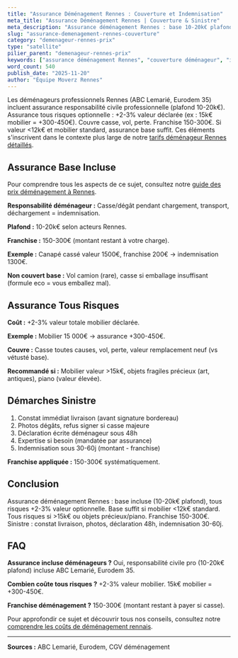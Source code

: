 ```yaml
---
title: "Assurance Déménagement Rennes : Couverture et Indemnisation"
meta_title: "Assurance Déménagement Rennes | Couverture & Sinistre"
meta_description: "Assurance déménagement Rennes : base 10-20k€ plafond incluse pros, tous risques +2-3% valeur. Casse/vol couverts. Démarches sinistre."
slug: "assurance-demenagement-rennes-couverture"
category: "demenageur-rennes-prix"
type: "satellite"
pilier_parent: "demenageur-rennes-prix"
keywords: ["assurance déménagement Rennes", "couverture déménageur", "indemnisation casse"]
word_count: 540
publish_date: "2025-11-20"
author: "Équipe Moverz Rennes"
---
```


Les déménageurs professionnels Rennes (ABC Lemarié, Eurodem 35) incluent assurance responsabilité civile professionnelle (plafond 10-20k€). Assurance tous risques optionnelle : +2-3% valeur déclarée (ex : 15k€ mobilier = +300-450€). Couvre casse, vol, perte. Franchise 150-300€. Si valeur <12k€ et mobilier standard, assurance base suffit. Ces éléments s'inscrivent dans le contexte plus large de notre [tarifs déménageur Rennes détaillés](/blog/demenagement-rennes/demenageur-rennes-prix).

## Assurance Base Incluse

Pour comprendre tous les aspects de ce sujet, consultez notre [guide des prix déménagement à Rennes](/blog/demenagement-rennes/demenageur-rennes-prix).

**Responsabilité déménageur :** Casse/dégât pendant chargement, transport, déchargement = indemnisation.

**Plafond :** 10-20k€ selon acteurs Rennes.

**Franchise :** 150-300€ (montant restant à votre charge).

**Exemple :** Canapé cassé valeur 1500€, franchise 200€ → indemnisation 1300€.

**Non couvert base :** Vol camion (rare), casse si emballage insuffisant (formule eco = vous emballez mal).

## Assurance Tous Risques

**Coût :** +2-3% valeur totale mobilier déclarée.

**Exemple :** Mobilier 15 000€ → assurance +300-450€.

**Couvre :** Casse toutes causes, vol, perte, valeur remplacement neuf (vs vétusté base).

**Recommandé si :** Mobilier valeur >15k€, objets fragiles précieux (art, antiques), piano (valeur élevée).

## Démarches Sinistre

1. Constat immédiat livraison (avant signature bordereau)
2. Photos dégâts, refus signer si casse majeure
3. Déclaration écrite déménageur sous 48h
4. Expertise si besoin (mandatée par assurance)
5. Indemnisation sous 30-60j (montant - franchise)

**Franchise appliquée :** 150-300€ systématiquement.

## Conclusion

Assurance déménagement Rennes : base incluse (10-20k€ plafond), tous risques +2-3% valeur optionnelle. Base suffit si mobilier <12k€ standard. Tous risques si >15k€ ou objets précieux/piano. Franchise 150-300€. Sinistre : constat livraison, photos, déclaration 48h, indemnisation 30-60j.

## FAQ

**Assurance incluse déménageurs ?**
Oui, responsabilité civile pro (10-20k€ plafond) incluse ABC Lemarié, Eurodem 35.

**Combien coûte tous risques ?**
+2-3% valeur mobilier. 15k€ mobilier = +300-450€.

**Franchise déménagement ?**
150-300€ (montant restant à payer si casse).

Pour approfondir ce sujet et découvrir tous nos conseils, consultez notre [comprendre les coûts de déménagement rennais](/blog/demenagement-rennes/demenageur-rennes-prix).

---
**Sources :** ABC Lemarié, Eurodem, CGV déménagement

